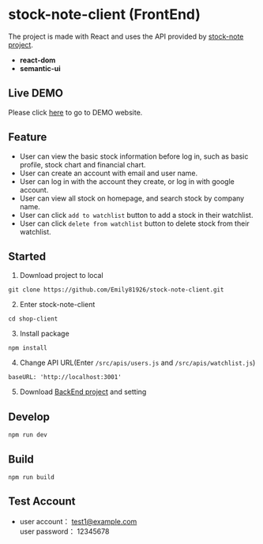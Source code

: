 # stock-note-client (FrontEnd)

The project is made with React and uses the API provided by [stock-note project](https://github.com/Emily81926/stock-note).

- **react-dom**
- **semantic-ui** 

## Live DEMO
Please click [here](https://sprightly-melba-edee81.netlify.app/) to go to DEMO website.

## Feature

- User can view the basic stock information before log in, such as basic profile, stock chart and financial chart.
- User can create an account with email and user name.
- User can log in with the account they create, or log in with google account.
- User can view all stock on homepage, and search stock by company name.
- User can click `add to watchlist` button to add a stock in their watchlist.
- User can click `delete from watchlist` button to delete stock from their watchlist. 

## Started
1. Download project to local
```
git clone https://github.com/Emily81926/stock-note-client.git
```
2. Enter stock-note-client
```
cd shop-client
```
3. Install package
```
npm install
```
4. Change API URL(Enter `/src/apis/users.js` and `/src/apis/watchlist.js`)
```
baseURL: 'http://localhost:3001'
```
5. Download [BackEnd project](https://github.com/Emily81926/stock-note) and setting  

## Develop
```
npm run dev
```

## Build
```
npm run build
```

## Test Account
* user account： test1@example.com  
  user password： 12345678





